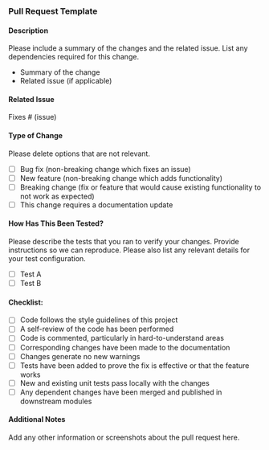 ### Pull Request Template

#### Description

Please include a summary of the changes and the related issue. List any dependencies required for this change.

- Summary of the change
- Related issue (if applicable)

#### Related Issue

Fixes # (issue)

#### Type of Change

Please delete options that are not relevant.

- [ ] Bug fix (non-breaking change which fixes an issue)
- [ ] New feature (non-breaking change which adds functionality)
- [ ] Breaking change (fix or feature that would cause existing functionality to not work as expected)
- [ ] This change requires a documentation update

#### How Has This Been Tested?

Please describe the tests that you ran to verify your changes. Provide instructions so we can reproduce. Please also list any relevant details for your test configuration.

- [ ] Test A
- [ ] Test B

#### Checklist:

- [ ] Code follows the style guidelines of this project
- [ ] A self-review of the code has been performed
- [ ] Code is commented, particularly in hard-to-understand areas
- [ ] Corresponding changes have been made to the documentation
- [ ] Changes generate no new warnings
- [ ] Tests have been added to prove the fix is effective or that the feature works
- [ ] New and existing unit tests pass locally with the changes
- [ ] Any dependent changes have been merged and published in downstream modules

#### Additional Notes

Add any other information or screenshots about the pull request here.